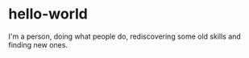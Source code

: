 # hello-world

I'm a person, doing what people do, rediscovering some old skills and finding new ones.

